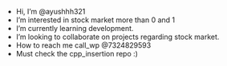 - Hi, I’m @ayushhh321
- I’m interested in stock market more than 0 and 1
- I’m currently learning development.
- I’m looking to collaborate on projects regarding stock market.
- How to reach me call_wp @7324829593
- Must check the cpp_insertion repo :)
<!---
ayushhh321/ayushhh321 is a ✨ special ✨ repository because its `README.md` (this file) appears on your GitHub profile.
You can click the Preview link to take a look at your changes.
--->



